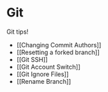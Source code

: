 # Git

Git tips!

- [[Changing Commit Authors]]
- [[Resetting a forked branch]]
- [[Git SSH]]
- [[Git Account Switch]]
- [[Git Ignore Files]]
- [[Rename Branch]]